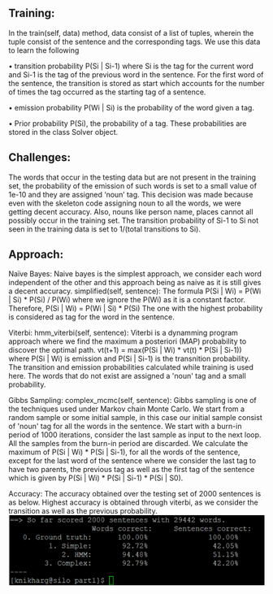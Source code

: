 ## Training:
In the train(self, data) method, data consist of a list of tuples, wherein the tuple consist of the sentence and the corresponding tags. We use this data to learn the following

• transition probability P(Si | Si-1) where Si is the tag for the current word and Si-1 is the tag of the previous word in the sentence. For the first word of the sentence, the transition is stored as start which accounts for the number of times the tag occurred as the starting tag of a sentence.

• emission probability P(Wi | Si) is the probability of the word given a tag.

• Prior probability P(Si), the probability of a tag. These probabilities are stored in the class Solver object.

## Challenges:
The words that occur in the testing data but are not present in the training set, the probability of the emission of such words is set to a small value of 1e-10 and they are assigned ‘noun’ tag. This decision was made because even with the skeleton code assigning noun to all the words, we were getting decent accuracy. Also, nouns like person name, places cannot all possibly occur in the training set. The transition probability of Si-1 to Si not seen in the training data is set to 1/(total transitions to Si).

## Approach:
Naïve Bayes:
Naive bayes is the simplest approach, we consider each word independent of the other and this approach being as naive as it is still gives a decent accuracy. simplified(self, sentence): The formula P(Si | Wi) = P(Wi | Si) * P(Si) / P(Wi) where we ignore the P(Wi) as it is a constant factor. Therefore, P(Si | Wi) = P(Wi | Si) * P(Si) The one with the highest probability is considered as tag for the word in the sentence.

Viterbi:
hmm_viterbi(self, sentence): Viterbi is a dynamming program approach where we find the maximum a posteriori (MAP) probability to discover the optimal path. vt(t+1) = max(P(Si | Wi) * vt(t) * P(Si | Si-1)) where P(Si | Wi) is emission and P(Si | Si-1) is the transnition probability. The transition and emission probabilities calculated while training is used here. The words that do not exist are assigned a 'noun' tag and a small probability.

Gibbs Sampling:
complex_mcmc(self, sentence): Gibbs sampling is one of the techniques used under Markov chain Monte Carlo. We start from a random sample or some initial sample, in this case our initial sample consist of 'noun' tag for all the words in the sentence. We start with a burn-in period of 1000 iterations, consider the last sample as input to the next loop. All the samples from the burn-in period are discarded. We calculate the maximum of P(Si | Wi) * P(Si | Si-1), for all the words of the sentence, except for the last word of the sentence where we consider the last tag to have two parents, the previous tag as well as the first tag of the sentence which is given by P(Si | Wi) * P(Si | Si-1) * P(Si | S0).

Accuracy:
The accuracy obtained over the testing set of 2000 sentences is as below. Highest accuracy is obtained through viterbi, as we consider the transition as well as the previous probability.
![alt text](https://github.com/kasy03/Part-of-speech-tagger/blob/master/Accuracy.png)

